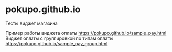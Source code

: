 # pokupo.github.io
Тесты виджет магазина

Пример работы виджета оплаты https://pokupo.github.io/sample_pay.html
Виджет оплаты с группировкой по типам оплаты https://pokupo.github.io/sample_pay_group.html

